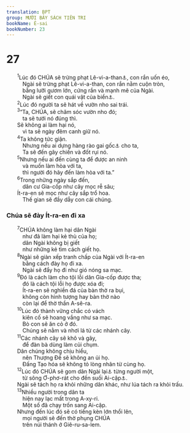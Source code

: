 ```yaml
---
translation: BPT
group: MƯỜI BẢY SÁCH TIÊN TRI
bookName: Ê-sai 
bookNumber: 23
---
```


<div class="title"><h1>27</h1></div>
<span class="verse es_27_1">  <sup>1</sup>Lúc đó CHÚA sẽ trừng phạt Lê-vi-a-than<a data-toggle="tooltip" data-placement="bottom" title="Con Rồng hay con rắn khổng lồ. Vài câu truyện đời xưa nói rằng Con Rồng là kẻ thù của Thượng Đế.">⚓</a>, con rắn uốn éo,<br/>   Ngài sẽ trừng phạt Lê-vi-a-than, con rắn nằm cuộn tròn,<br/>   bằng lưỡi gươm lớn, cứng rắn và mạnh mẽ của Ngài.<br/>   Ngài sẽ giết con quái vật của biển<a data-toggle="tooltip" data-placement="bottom" title="Đây có thể là Ra-háp. Vài truyện đời xưa kể lại Ra-háp đánh nhau với Thượng Đế.">⚓</a>.<br/></span>
<span class="verse es_27_2">  <sup>2</sup>Lúc đó người ta sẽ hát về vườn nho sai trái.<br/></span>
<span class="verse es_27_3">  <sup>3</sup>“Ta, CHÚA, sẽ chăm sóc vườn nho đó;<br/>   ta sẽ tưới nó đúng thì.<br/>  Sẽ không ai làm hại nó,<br/>   vì ta sẽ ngày đêm canh giữ nó.<br/></span>
<span class="verse es_27_4">  <sup>4</sup>Ta không tức giận.<br/>   Nhưng nếu ai dựng hàng rào gai gốc<a data-toggle="tooltip" data-placement="bottom" title="Nguyên văn, “gai gốc.” Các nhà nông thường trồng hàng rào bằng gai gốc quanh vườn nho để ngăn chận thú hoang. Xem Ê-sai 5:5.">⚓</a> cho ta,<br/>   Ta sẽ đến gây chiến và đốt rụi nó.<br/></span>
<span class="verse es_27_5">  <sup>5</sup>Nhưng nếu ai đến cùng ta để được an ninh<br/>   và muốn làm hòa với ta,<br/>   thì người đó hãy đến làm hòa với ta.”<br/></span>
<span class="verse es_27_6">  <sup>6</sup>Trong những ngày sắp đến,<br/>   dân cư Gia-cốp như cây mọc rễ sâu;<br/>  Ít-ra-en sẽ mọc như cây sắp trổ hoa.<br/>   Thế gian sẽ đầy dẫy con cái chúng.<br/></span>
<div class="title"><h3>Chúa sẽ đày Ít-ra-en đi xa</h3></div>
<span class="verse es_27_7">  <sup>7</sup>CHÚA không làm hại dân Ngài<br/>   như đã làm hại kẻ thù của họ;<br/>   dân Ngài không bị giết<br/>   như những kẻ tìm cách giết họ.<br/></span>
<span class="verse es_27_8">  <sup>8</sup>Ngài sẽ giàn xếp tranh chấp của Ngài với Ít-ra-en<br/>   bằng cách đày họ đi xa.<br/>   Ngài sẽ đẩy họ đi như gió nóng sa mạc.<br/></span>
<span class="verse es_27_9">  <sup>9</sup>Đó là cách làm cho tội lỗi dân Gia-cốp được tha;<br/>   đó là cách tội lỗi họ được xóa đi;<br/>   Ít-ra-en sẽ nghiền đá của bàn thờ ra bụi,<br/>   không còn hình tượng hay bàn thờ nào<br/>   còn lại để thờ thần A-sê-ra.<br/></span>
<span class="verse es_27_10">  <sup>10</sup>Lúc đó thành vững chắc có vách<br/>   kiên cố sẽ hoang vắng như sa mạc.<br/>   Bò con sẽ ăn cỏ ở đó.<br/>   Chúng sẽ nằm và nhơi lá từ các nhánh cây.<br/></span>
<span class="verse es_27_11">  <sup>11</sup>Các nhánh cây sẽ khô và gãy,<br/>   để đàn bà dùng làm củi chụm.<br/>  Dân chúng không chịu hiểu,<br/>   nên Thượng Đế sẽ không an ủi họ.<br/>   Đấng Tạo hóa sẽ không tỏ lòng nhân từ cùng họ.<br/></span>
<span class="verse es_27_12">  <sup>12</sup>Lúc đó CHÚA sẽ gom dân Ngài lại<a data-toggle="tooltip" data-placement="bottom" title="Nguyên văn, “Ngài sẽ bắt đầu đập lúa ở nơi suối nước.” Trong tiếng Hê-bơ-rơ thì từ ngữ “suối nước” nghe như “hột lúa.”">⚓</a> từng người một,<br/>   từ sông Ơ-phơ-rát cho đến suối Ai-cập<a data-toggle="tooltip" data-placement="bottom" title="Đây là ranh giới của xứ mà Thượng Đế hứa cấp cho dân Ít-ra-en.">⚓</a>.<br/>  Ngài sẽ tách họ ra khỏi những dân khác, như lúa tách ra khỏi trấu.<br/></span>
<span class="verse es_27_13">  <sup>13</sup>Nhiều người trong dân ta<br/>   hiện nay lạc mất trong A-xy-ri.<br/>   Một số đã chạy trốn sang Ai-cập.<br/>  Nhưng đến lúc đó sẽ có tiếng kèn lớn thổi lên,<br/>   mọi người sẽ đến thờ phụng CHÚA<br/>   trên núi thánh ở Giê-ru-sa-lem.<br/></span>
